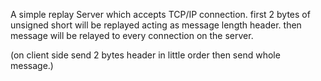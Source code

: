 A simple replay Server which accepts TCP/IP connection.
first 2 bytes of unsigned short will be replayed acting as message length header.
then message will be relayed to every connection on the server.

(on client side send 2 bytes header in little order then send whole message.)
